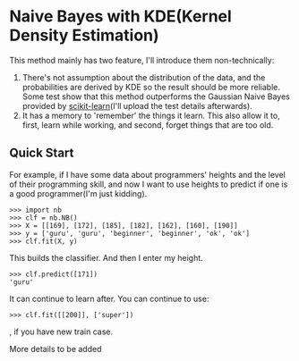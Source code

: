 Naive Bayes with KDE(Kernel Density Estimation)
===============================================

This method mainly has two feature, I'll introduce them non-technically:

1. There's not assumption about the distribution of the data, and the probabilities are derived by KDE so the result should be more reliable. Some test show that this method outperforms the Gaussian Naive Bayes provided by [scikit-learn](http://scikit-learn.org)(I'll upload the test details afterwards).
2. It has a memory to 'remember' the things it learn. This also allow it to, first, learn while working, and second, forget things that are too old.

Quick Start
------------

For example, if I have some data about programmers' heights and the level of their programming skill, and now I want to use heights to predict if one is a good programmer(I'm just kidding).

    >>> import nb
    >>> clf = nb.NB()
    >>> X = [[169], [172], [185], [182], [162], [160], [190]]
    >>> y = ['guru', 'guru', 'beginner', 'beginner', 'ok', 'ok']
    >>> clf.fit(X, y)

This builds the classifier. And then I enter my height.

    >>> clf.predict([171])
    'guru'

It can continue to learn after. You can continue to use:

    >>> clf.fit([[200]], ['super'])

, if you have new train case.

More details to be added

